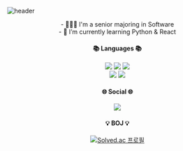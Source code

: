 ![header](https://capsule-render.vercel.app/api?type=shark&color=auto&height=200&section=header&text=Hi%20!&desc=It's%202oo1's%20Github&fontSize=42&fontAlignY=22&fontAlign=50&descfontsize=33&descAlignY=40&descAlign=50&&animation=twinkling)
<div align=center>
  - 👩🏻‍💻 I'm a senior majoring in Software<br>
  - 🌱 I’m currently learning Python & React
  <h4><b>📚 Languages 📚</b></h4>
  <img src="https://img.shields.io/badge/c++-00599C?style=flat-square&logo=c%2B%2B&logoColor=white"/>
  <img src="https://img.shields.io/badge/c%23-%23239120?style=flat-square&logo=C-sharp&logoColor=white"/>
  <img src="https://img.shields.io/badge/python-3670A0?style=flat-square&logo=python&logoColor=white"/>
  <br>

  <img src="https://img.shields.io/badge/javascript-F7DF1E?style=flat-square&logo=javascript&logoColor=black"> 
  <img src="https://img.shields.io/badge/react-61DAFB?style=flat-square&logo=react&logoColor=black">
  </p>
  
  <h4><b>🌐 Social 🌐</b></h4>
  <a href="https://2oo1s.tistory.com/">
    <img src="https://img.shields.io/badge/Tistory-000000?style=flat-square&logo=Tistory&logoColor=white"/>
  </a>
  
  <h4><b>💡 BOJ 💡</b></h4>
  
  [![Solved.ac
  프로필](http://mazassumnida.wtf/api/v2/generate_badge?boj=helloitsme)](https://solved.ac/helloitsme)<br>
 
</div>

<!--
**2oo1s/2oo1s** is a ✨ _special_ ✨ repository because its `README.md` (this file) appears on your GitHub profile.

Here are some ideas to get you started:

- 🔭 I’m currently working on ...
- 🌱 I’m currently learning ...
- 👯 I’m looking to collaborate on ...
- 🤔 I’m looking for help with ...
- 💬 Ask me about ...
- 📫 How to reach me: ...
- 😄 Pronouns: ...
- ⚡ Fun fact: ...
-->
